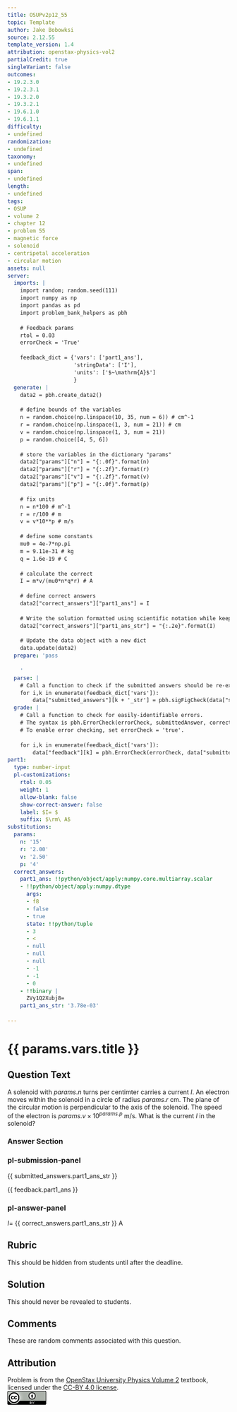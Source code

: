 ```yaml
---
title: OSUPv2p12_55
topic: Template
author: Jake Bobowksi
source: 2.12.55
template_version: 1.4
attribution: openstax-physics-vol2
partialCredit: true
singleVariant: false
outcomes:
- 19.2.3.0
- 19.2.3.1
- 19.3.2.0
- 19.3.2.1
- 19.6.1.0
- 19.6.1.1
difficulty:
- undefined
randomization:
- undefined
taxonomy:
- undefined
span:
- undefined
length:
- undefined
tags:
- OSUP
- volume 2
- chapter 12
- problem 55
- magnetic force
- solenoid
- centripetal acceleration
- circular motion
assets: null
server:
  imports: |
    import random; random.seed(111)
    import numpy as np
    import pandas as pd
    import problem_bank_helpers as pbh

    # Feedback params
    rtol = 0.03
    errorCheck = 'True'

    feedback_dict = {'vars': ['part1_ans'],
                     'stringData': ['I'],
                     'units': ['$~\mathrm{A}$']
                     }
  generate: |
    data2 = pbh.create_data2()

    # define bounds of the variables
    n = random.choice(np.linspace(10, 35, num = 6)) # cm^-1
    r = random.choice(np.linspace(1, 3, num = 21)) # cm
    v = random.choice(np.linspace(1, 3, num = 21))
    p = random.choice([4, 5, 6])

    # store the variables in the dictionary "params"
    data2["params"]["n"] = "{:.0f}".format(n)
    data2["params"]["r"] = "{:.2f}".format(r)
    data2["params"]["v"] = "{:.2f}".format(v)
    data2["params"]["p"] = "{:.0f}".format(p)

    # fix units
    n = n*100 # m^-1
    r = r/100 # m
    v = v*10**p # m/s

    # define some constants
    mu0 = 4e-7*np.pi
    m = 9.11e-31 # kg
    q = 1.6e-19 # C

    # calculate the correct
    I = m*v/(mu0*n*q*r) # A

    # define correct answers
    data2["correct_answers"]["part1_ans"] = I

    # Write the solution formatted using scientific notation while keeping 3 sig figs.
    data2["correct_answers"]["part1_ans_str"] = "{:.2e}".format(I)

    # Update the data object with a new dict
    data.update(data2)
  prepare: 'pass

    '
  parse: |
    # Call a function to check if the submitted answers should be re-expressed using scientific notation.
    for i,k in enumerate(feedback_dict['vars']):
        data["submitted_answers"][k + '_str'] = pbh.sigFigCheck(data["submitted_answers"][k], feedback_dict['stringData'][i], feedback_dict['units'][i])
  grade: |
    # Call a function to check for easily-identifiable errors.
    # The syntax is pbh.ErrorCheck(errorCheck, submittedAnswer, correctAnswer, LaTeXsyntax, relativeTolerance)
    # To enable error checking, set errorCheck = 'true'.

    for i,k in enumerate(feedback_dict['vars']):
        data["feedback"][k] = pbh.ErrorCheck(errorCheck, data["submitted_answers"][k], data["correct_answers"][k], feedback_dict['stringData'][i], rtol)
part1:
  type: number-input
  pl-customizations:
    rtol: 0.05
    weight: 1
    allow-blank: false
    show-correct-answer: false
    label: $I= $
    suffix: $\rm\ A$
substitutions:
  params:
    n: '15'
    r: '2.00'
    v: '2.50'
    p: '4'
  correct_answers:
    part1_ans: !!python/object/apply:numpy.core.multiarray.scalar
    - !!python/object/apply:numpy.dtype
      args:
      - f8
      - false
      - true
      state: !!python/tuple
      - 3
      - <
      - null
      - null
      - null
      - -1
      - -1
      - 0
    - !!binary |
      ZVy1Q2Xubj8=
    part1_ans_str: '3.78e-03'

---
```

# {{ params.vars.title }}

## Question Text

A solenoid with ${{ params.n }}$ turns per centimter carries a current $I$. An electron moves within the solenoid in a circle of radius ${{ params.r}}\textrm{ cm}$.
The plane of the circular motion is perpendicular to the axis of the solenoid.  The speed of the electron is ${{ params.v }}\times 10^{ {{ params.p }} }\textrm{ m/s}$.
What is the current $I$ in the solenoid?

### Answer Section

### pl-submission-panel

{{ submitted_answers.part1_ans_str }}

{{ feedback.part1_ans }}

### pl-answer-panel

$I=$ {{ correct_answers.part1_ans_str }} $\textrm{ A}$

## Rubric

This should be hidden from students until after the deadline.

## Solution

This should never be revealed to students.

## Comments

These are random comments associated with this question.

## Attribution

Problem is from the [OpenStax University Physics Volume 2](https://openstax.org/details/books/university-physics-volume-2) textbook, licensed under the [CC-BY 4.0 license](https://creativecommons.org/licenses/by/4.0/).<br>![Image representing the Creative Commons 4.0 BY license.](https://raw.githubusercontent.com/firasm/bits/master/by.png)